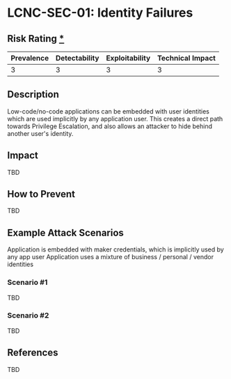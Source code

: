 # LCNC-SEC-01: Identity Failures

## Risk Rating [*](https://owasp.org/www-project-top-ten/2017/Note_About_Risks)

| Prevalence | Detectability | Exploitability | Technical Impact |
| --- | --- | --- | --- |
| 3 | 3 | 3 | 3 |

## Description

Low-code/no-code applications can be embedded with user identities which are used implicitly by any application user. 
This creates a direct path towards Privilege Escalation, and also allows an attacker to hide behind another user's identity.

## Impact

TBD

## How to Prevent

TBD

## Example Attack Scenarios

Application is embedded with maker credentials, which is implicitly used by any app user
Application uses a mixture of business / personal / vendor identities

### Scenario #1

TBD

### Scenario #2

TBD

## References

TBD